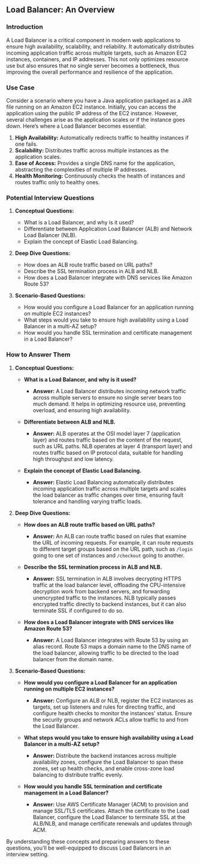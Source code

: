 ## Load Balancer: An Overview

### Introduction
A Load Balancer is a critical component in modern web applications to ensure high availability, scalability, and reliability. It automatically distributes incoming application traffic across multiple targets, such as Amazon EC2 instances, containers, and IP addresses. This not only optimizes resource use but also ensures that no single server becomes a bottleneck, thus improving the overall performance and resilience of the application.

### Use Case
Consider a scenario where you have a Java application packaged as a JAR file running on an Amazon EC2 instance. Initially, you can access the application using the public IP address of the EC2 instance. However, several challenges arise as the application scales or if the instance goes down. Here’s where a Load Balancer becomes essential:

1. **High Availability:** Automatically redirects traffic to healthy instances if one fails.
2. **Scalability:** Distributes traffic across multiple instances as the application scales.
3. **Ease of Access:** Provides a single DNS name for the application, abstracting the complexities of multiple IP addresses.
4. **Health Monitoring:** Continuously checks the health of instances and routes traffic only to healthy ones.

### Potential Interview Questions
1. **Conceptual Questions:**
   - What is a Load Balancer, and why is it used?
   - Differentiate between Application Load Balancer (ALB) and Network Load Balancer (NLB).
   - Explain the concept of Elastic Load Balancing.

2. **Deep Dive Questions:**
   - How does an ALB route traffic based on URL paths?
   - Describe the SSL termination process in ALB and NLB.
   - How does a Load Balancer integrate with DNS services like Amazon Route 53?

3. **Scenario-Based Questions:**
   - How would you configure a Load Balancer for an application running on multiple EC2 instances?
   - What steps would you take to ensure high availability using a Load Balancer in a multi-AZ setup?
   - How would you handle SSL termination and certificate management in a Load Balancer?

### How to Answer Them

1. **Conceptual Questions:**
   - **What is a Load Balancer, and why is it used?**
     - **Answer:** A Load Balancer distributes incoming network traffic across multiple servers to ensure no single server bears too much demand. It helps in optimizing resource use, preventing overload, and ensuring high availability.

   - **Differentiate between ALB and NLB.**
     - **Answer:** ALB operates at the OSI model layer 7 (application layer) and routes traffic based on the content of the request, such as URL paths. NLB operates at layer 4 (transport layer) and routes traffic based on IP protocol data, suitable for handling high throughput and low latency.

   - **Explain the concept of Elastic Load Balancing.**
     - **Answer:** Elastic Load Balancing automatically distributes incoming application traffic across multiple targets and scales the load balancer as traffic changes over time, ensuring fault tolerance and handling varying traffic loads.

2. **Deep Dive Questions:**
   - **How does an ALB route traffic based on URL paths?**
     - **Answer:** An ALB can route traffic based on rules that examine the URL of incoming requests. For example, it can route requests to different target groups based on the URL path, such as `/login` going to one set of instances and `/checkout` going to another.

   - **Describe the SSL termination process in ALB and NLB.**
     - **Answer:** SSL termination in ALB involves decrypting HTTPS traffic at the load balancer level, offloading the CPU-intensive decryption work from backend servers, and forwarding unencrypted traffic to the instances. NLB typically passes encrypted traffic directly to backend instances, but it can also terminate SSL if configured to do so.

   - **How does a Load Balancer integrate with DNS services like Amazon Route 53?**
     - **Answer:** A Load Balancer integrates with Route 53 by using an alias record. Route 53 maps a domain name to the DNS name of the load balancer, allowing traffic to be directed to the load balancer from the domain name.

3. **Scenario-Based Questions:**
   - **How would you configure a Load Balancer for an application running on multiple EC2 instances?**
     - **Answer:** Configure an ALB or NLB, register the EC2 instances as targets, set up listeners and rules for directing traffic, and configure health checks to monitor the instances' status. Ensure the security groups and network ACLs allow traffic to and from the Load Balancer.

   - **What steps would you take to ensure high availability using a Load Balancer in a multi-AZ setup?**
     - **Answer:** Distribute the backend instances across multiple availability zones, configure the Load Balancer to span these zones, set up health checks, and enable cross-zone load balancing to distribute traffic evenly.

   - **How would you handle SSL termination and certificate management in a Load Balancer?**
     - **Answer:** Use AWS Certificate Manager (ACM) to provision and manage SSL/TLS certificates. Attach the certificate to the Load Balancer, configure the Load Balancer to terminate SSL at the ALB/NLB, and manage certificate renewals and updates through ACM.

By understanding these concepts and preparing answers to these questions, you'll be well-equipped to discuss Load Balancers in an interview setting.
